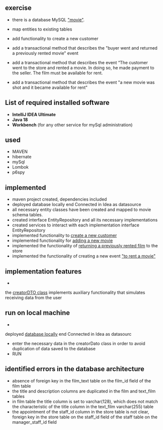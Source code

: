 ## exercise

- there is a database
  MySQL  ["movie"](https://github.com/UBCh/-ru.ua.com.javarush.november.movieRental.chuvashova/blob/total/movie.png).

- map entities to existing tables
- add functionality to create a new customer
- add a transactional method that describes the "buyer went and returned a previously rented movie" event
- add a transactional method that describes the event “The customer went to the store and rented a movie. In doing so,
  he made payment to the seller. The film must be available for rent.
- add a transactional method that describes the event "a new movie was shot and it became available for rent"

## List of required installed software

* **IntelliJ IDEA Ultimate**
* **Java 18**
* **Workbench**  (for any other service for mySql administration)

## used

- MAVEN
- hibernate
- mySql
- Lombok
- p6spy

## implemented

- maven project created, dependencies included
- deployed database locally end Connected in Idea as datasource
- all necessary entity classes have been created and mapped to movie schema tables.
- created interface EntityRepository<T> and all its necessary implementations
- created services to interact with each implementation interface EntityRepository<T>
- implemented functionality
  to [create a new customer](https://github.com/UBCh/-ru.ua.com.javarush.november.movieRental.chuvashova/blob/total/src/main/java/com/javarush/BuyerRegistration.java)
- implemented functionality
  for [adding a new movie](https://github.com/UBCh/-ru.ua.com.javarush.november.movieRental.chuvashova/blob/total/src/main/java/com/javarush/MovieRegistration.java)
- implemented the functionality
  of [returning a previously rented film](https://github.com/UBCh/-ru.ua.com.javarush.november.movieRental.chuvashova/blob/total/src/main/java/com/javarush/MovieReturn.java)
  to the store
- implemented the functionality of creating a new
  event ["to rent a movie"](https://github.com/UBCh/-ru.ua.com.javarush.november.movieRental.chuvashova/blob/total/src/main/java/com/javarush/RentMovie.java)

## implementation features

-

the [creatorDTO class](https://github.com/UBCh/-ru.ua.com.javarush.november.movieRental.chuvashova/blob/total/src/main/java/com/javarush/creatorDTO.java)
implements auxiliary functionality that simulates receiving data from the user

## run on local machine

-
deployed [database locally](https://github.com/UBCh/-ru.ua.com.javarush.november.movieRental.chuvashova/blob/total/src/main/resources/dump-hibernate-2.sql)
end Connected in Idea as datasourc
- enter the necessary data in the creatorDato class in order to avoid duplication of data saved to the database
- RUN

## identified errors in the database architecture

- absence of foreign key in the film_text table on the film_id field of the film table
- the title and description columns are duplicated in the film and text_film tables
- in film table
  the title column is set to varchar(128), which
  does not match the characteristic of the title column in the text_film varchar(255) table
- the appointment of the staff_id column in the store table is not clear,
  foreign key in the store table on the staff_id field of the staff table on the manager_staff_id field
  


